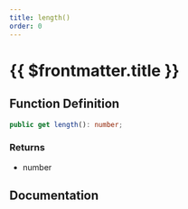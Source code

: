 ```yaml
---
title: length()
order: 0
---
```


# {{ $frontmatter.title }}

## Function Definition

```ts
public get length(): number;
```

### Returns

* number

## Documentation

<!--@include: ./parts/length.md-->
